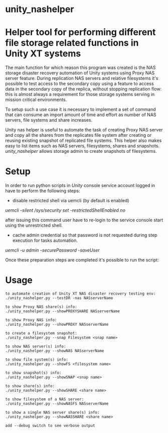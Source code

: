 # unity_nashelper
# Helper tool for performing different file storage related functions in Unity XT systems 

The main function for which reason this program was created is the NAS storage disaster recovery automation of Unity systems using Proxy NAS server feature. During replication NAS servers and relative filesystems it's possible to test access to the secondary copy using a feature to access data in the secondary copy of the replica, without stopping replication flow: this is almost always a requirement for those storage systems serving in mission critical environments.

To setup such a use case it is necessary to implement a set of command that can consume an import amount of time and effort as number of NAS servers, file systems and share increases.

Unity nas helper is useful to automate the task of creating Proxy NAS server and copy all the shares from the replicates file system after creating or reusing existing snapshot of replicated file systems.
This helper also makes easy to list items such as NAS servers, filesystems, shares and snapshots.
_unity_nashelper_ allows storage admin to create snapshots of filesystems.

# Setup

In order to run python scripts in _Unity_ console service account logged in have to perform the following steps:

- disable restricted shell via uemcli (by default is enabled)
 
 _uemcli -silent /sys/security set -restrictedShellEnabled no_
 
after issuing this command user have to re-login to the service console start using the unrestricted shell.

- cache admin credential so that password is not requested during step execution for tasks automation.

_uemcli -u admin -securePassword -saveUser_

Once these preparation steps are completed it's possible to run the script:

# Usage


    to automate creation of Unity XT NAS disaster recovery testing env:
    ./unity_nashelper.py --testDR -nas NASserverName

    to show Proxy NAS share(s) info:
    ./unity_nashelper.py --showPROXYSHARE NASserverName

    to show Proxy NAS info:
    ./unity_nashelper.py --showPROXY NASserverName

    to create a filesystem snapshot:
    ./unity_nashelper.py --snap Filesystem <snap name>

    to show NAS server(s) info:
    ./unity_nashelper.py --showNAS NASserverName

    to show file system(s) info:
    ./unity_nashelper.py --showFS <filesystem name>

    to show snapshot(s) info:
    ./unity_nashelper.py --showSNAP <snap name>

    to show share(s) info:
    ./unity_nashelper.py --showSHARE <share name>

    to show filesystem of a NAS server:
    ./unity_nashelper.py --showNASFS NASserverName

    to show a single NAS server share(s) info:
    ./unity_nashelper.py --showNASSHARE <share name>

    add --debug switch to see verbose output
